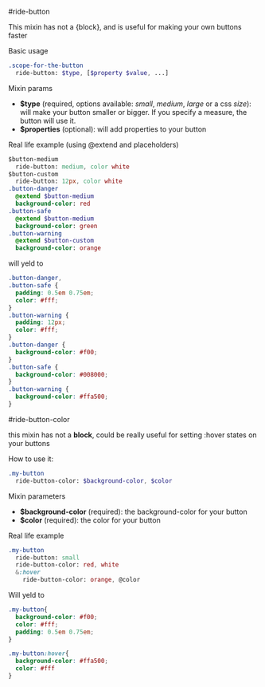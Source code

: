 #ride-button

This mixin has not a {block}, and is useful for making your own buttons faster

Basic usage
  
```sass
.scope-for-the-button
  ride-button: $type, [$property $value, ...]
```

Mixin params

* **$type** (required, options available: *small*, *medium*, *large* or a css *size*): will make your button smaller or bigger. If you specify a measure, the button will use it.
* **$properties** (optional): will add properties to your button

Real life example (using @extend and placeholders)

```sass
$button-medium
  ride-button: medium, color white
$button-custom
  ride-button: 12px, color white
.button-danger
  @extend $button-medium
  background-color: red
.button-safe
  @extend $button-medium
  background-color: green
.button-warning
  @extend $button-custom
  background-color: orange
```

will yeld to

```css
.button-danger,
.button-safe {
  padding: 0.5em 0.75em;
  color: #fff;
}
.button-warning {
  padding: 12px;
  color: #fff;
}
.button-danger {
  background-color: #f00;
}
.button-safe {
  background-color: #008000;
}
.button-warning {
  background-color: #ffa500;
}
```

#ride-button-color

this mixin has not a **block**, could be really useful for setting :hover states on your buttons

How to use it:

```sass
.my-button
  ride-button-color: $background-color, $color
```

Mixin parameters

* **$background-color** (required): the background-color for your button
* **$color** (required): the color for your button

Real life example

```sass
.my-button
  ride-button: small
  ride-button-color: red, white
  &:hover
    ride-button-color: orange, @color
```

Will yeld to

```css
.my-button{
  background-color: #f00;
  color: #fff;
  padding: 0.5em 0.75em;
}

.my-button:hover{
  background-color: #ffa500;
  color: #fff
}
```